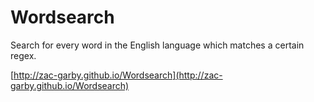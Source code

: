 # Wordsearch
Search for every word in the English language which matches a certain regex.

[http://zac-garby.github.io/Wordsearch](http://zac-garby.github.io/Wordsearch)
